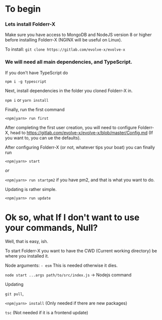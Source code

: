# To begin

### Lets install Folderr-X

Make sure you have access to MongoDB and NodeJS version 8 or higher before installing Folderr-X (NGINX will be useful on Linux).

To install: `git clone https://gitlab.com/evolve-x/evolve-x`

### We will need all main dependencies, and TypeScript.

If you don't have TypeScript do

`npm i -g typescript`

Next, install dependencies in the folder you cloned Folderr-X in.

`npm i` or `yarn install`

Finally, run the first command

`<npm|yarn> run first`

After completing the first user creation, you will need to configure Folderr-X, head to https://gitlab.com/evolve-x/evolve-x/blob/master/Config.md (If you want to, you can ue the defaults).

After configuring Folderr-X (or not, whatever tips your boat) you can finally run

`<npm|yarn> start`

*or*

`<npm|yarn> run startpm2` if you have pm2, and that is what you want to do.

Updating is rather simple.

`<npm|yarn> run update`

# Ok so, what If I don't want to use your commands, Null?

Well, that is easy, ish.

To start Folderr-X you want to have the CWD (Current working directory) be where you installed it.

Node arguments: `- esm` This is needed otherwise it dies.

`node start ...args path/to/src/index.js` -> Nodejs command

Updating

`git pull`,

`<npm|yarn> install` (Only needed if there are new packages)

`tsc` (Not needed if it is a frontend update)
